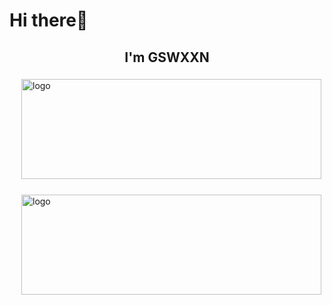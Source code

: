 # Hi there👋

<h2 align="center">I'm GSWXXN</h2>

<a href="#">
<img src="https://github-readme-stats.vercel.app/api?username=gswxxn&show_icons=true" alt="logo" height="160" width="480" align="right" style="margin: 5px; margin-bottom: 20px;" />
</a>

<a href="#">
<img src="https://github-readme-stats.vercel.app/api/top-langs/?username=gswxxn&layout=compact" alt="logo" height="160" width="480" align="right" style="margin: 5px; margin-bottom: 20px;" /> 
</a>


